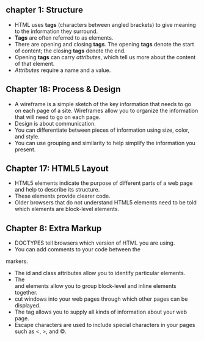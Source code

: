 ## chapter 1: Structure
* HTML uses **tags** (characters between angled
brackets) to give meaning to the information they surround.
* **Tags** are often referred to as elements.
* There are opening and closing **tags**. The opening **tags** denote
the start of content; the closing **tags** denote the end.
* Opening **tags** can carry *attributes*, which tell us more
about the content of that element.
* *Attributes* require a name and a value.

## Chapter 18: Process & Design
* A wireframe is a simple sketch of the key
information that needs to go on each page of a
site. Wireframes allow you to organize the information that
will need to go on each page.
* Design is about communication. 
* You can differentiate between pieces of information
using size, color, and style.
* You can use grouping and similarity to help simplify
the information you present.

## Chapter 17: HTML5 Layout
* HTML5 elements indicate the purpose of
different parts of a web page and help to describe
its structure.
* These elements provide clearer code.
* Older browsers that do not understand HTML5
elements need to be told which elements are
block-level elements.

## Chapter 8: Extra Markup
* DOCTYPES tell browsers which version of HTML you
are using.
* You can add comments to your code between the
<!-- and --> markers.
* The id and class attributes allow you to identify
particular elements.
* The <div> and <span> elements allow you to group
block-level and inline elements together.
* <iframes> cut windows into your web pages through
which other pages can be displayed.
* The <meta> tag allows you to supply all kinds of
information about your web page.
* Escape characters are used to include special
characters in your pages such as <, >, and ©.